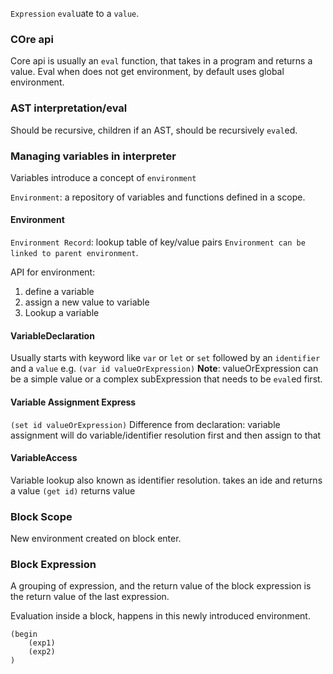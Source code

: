 
`Expression` `eval`uate to a `value`.

### COre api

Core api is usually an `eval` function, that takes in a program and returns a value.
Eval when does not get environment, by default uses global environment.


### AST interpretation/eval

Should be recursive, children if an AST, should be recursively `eval`ed.

### Managing variables in interpreter

Variables introduce a concept of `environment`

`Environment`: a repository of variables and functions defined in a scope. 

#### Environment

`Environment Record`: lookup table of key/value pairs
`Environment can be linked to parent environment`.

API for environment:
1. define a variable
2. assign a new value to variable
3. Lookup a variable


#### VariableDeclaration

Usually starts with keyword like `var` or `let` or `set` followed by an `identifier` and a `value`
e.g. `(var id valueOrExpression)`
**Note**: valueOrExpression can be a simple value or a complex subExpression that needs to be `eval`ed first.

#### Variable Assignment Express

`(set id valueOrExpression)`
Difference from declaration: variable assignment will do variable/identifier
resolution first and then assign to that

#### VariableAccess

Variable lookup also known as identifier resolution.
takes an ide and returns a value
`(get id)` returns value


### Block Scope

New environment created on block enter.


### Block Expression

A grouping of expression, and the return value of the block
expression is the return value of the last expression.

Evaluation inside a block, happens in this newly introduced environment.

```
(begin
    (exp1)
    (exp2)
)
```